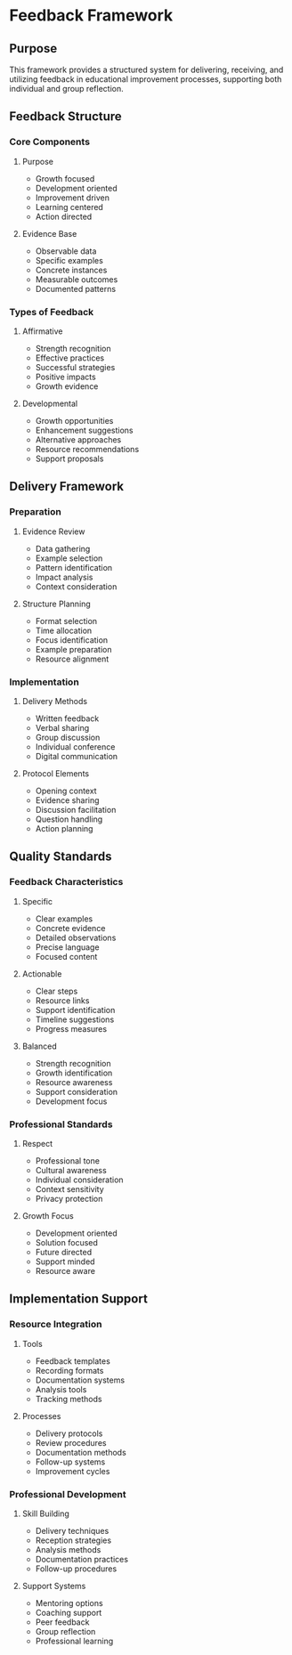 # Feedback Framework

## Purpose
This framework provides a structured system for delivering, receiving, and utilizing feedback in educational improvement processes, supporting both individual and group reflection.

## Feedback Structure

### Core Components
1. Purpose
   - Growth focused
   - Development oriented
   - Improvement driven
   - Learning centered
   - Action directed

2. Evidence Base
   - Observable data
   - Specific examples
   - Concrete instances
   - Measurable outcomes
   - Documented patterns

### Types of Feedback
1. Affirmative
   - Strength recognition
   - Effective practices
   - Successful strategies
   - Positive impacts
   - Growth evidence

2. Developmental
   - Growth opportunities
   - Enhancement suggestions
   - Alternative approaches
   - Resource recommendations
   - Support proposals

## Delivery Framework

### Preparation
1. Evidence Review
   - Data gathering
   - Example selection
   - Pattern identification
   - Impact analysis
   - Context consideration

2. Structure Planning
   - Format selection
   - Time allocation
   - Focus identification
   - Example preparation
   - Resource alignment

### Implementation
1. Delivery Methods
   - Written feedback
   - Verbal sharing
   - Group discussion
   - Individual conference
   - Digital communication

2. Protocol Elements
   - Opening context
   - Evidence sharing
   - Discussion facilitation
   - Question handling
   - Action planning

## Quality Standards

### Feedback Characteristics
1. Specific
   - Clear examples
   - Concrete evidence
   - Detailed observations
   - Precise language
   - Focused content

2. Actionable
   - Clear steps
   - Resource links
   - Support identification
   - Timeline suggestions
   - Progress measures

3. Balanced
   - Strength recognition
   - Growth identification
   - Resource awareness
   - Support consideration
   - Development focus

### Professional Standards
1. Respect
   - Professional tone
   - Cultural awareness
   - Individual consideration
   - Context sensitivity
   - Privacy protection

2. Growth Focus
   - Development oriented
   - Solution focused
   - Future directed
   - Support minded
   - Resource aware

## Implementation Support

### Resource Integration
1. Tools
   - Feedback templates
   - Recording formats
   - Documentation systems
   - Analysis tools
   - Tracking methods

2. Processes
   - Delivery protocols
   - Review procedures
   - Documentation methods
   - Follow-up systems
   - Improvement cycles

### Professional Development
1. Skill Building
   - Delivery techniques
   - Reception strategies
   - Analysis methods
   - Documentation practices
   - Follow-up procedures

2. Support Systems
   - Mentoring options
   - Coaching support
   - Peer feedback
   - Group reflection
   - Professional learning
